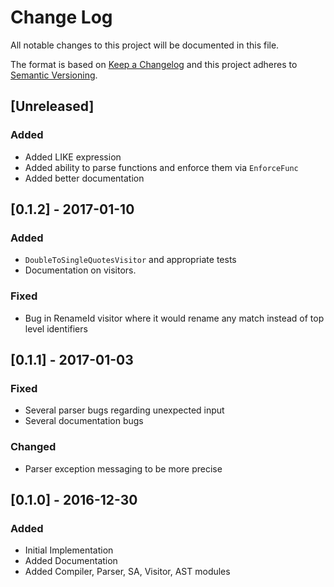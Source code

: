 # Change Log
All notable changes to this project will be documented in this file.

The format is based on [Keep a Changelog](http://keepachangelog.com/)
and this project adheres to [Semantic Versioning](http://semver.org/).

## [Unreleased]
### Added

- Added LIKE expression
- Added ability to parse functions and enforce them via `EnforceFunc`
- Added better documentation

## [0.1.2] - 2017-01-10
### Added

- `DoubleToSingleQuotesVisitor` and appropriate tests
- Documentation on visitors.

### Fixed

- Bug in RenameId visitor where it would rename any match instead of top level identifiers

## [0.1.1] - 2017-01-03
### Fixed

- Several parser bugs regarding unexpected input
- Several documentation bugs

### Changed

- Parser exception messaging to be more precise

## [0.1.0] - 2016-12-30
### Added

- Initial Implementation
- Added Documentation
- Added Compiler, Parser, SA, Visitor, AST modules
